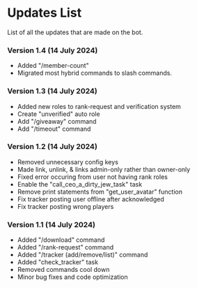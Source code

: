 # Updates List

List of all the updates that are made on the bot.

### Version 1.4 (14 July 2024)

- Added "/member-count"
- Migrated most hybrid commands to slash commands.

### Version 1.3 (14 July 2024)

- Added new roles to rank-request and verification system
- Create "unverified" auto role
- Add "/giveaway" command
- Add "/timeout" command

### Version 1.2 (14 July 2024)

- Removed unnecessary config keys
- Made link, unlink, & links admin-only rather than owner-only
- Fixed error occuring from user not having rank roles
- Enable the "call_ceo_a_dirty_jew_task" task
- Remove print statements from "get_user_avatar" function
- Fix tracker posting user offline after acknowledged
- Fix tracker posting wrong players

### Version 1.1 (14 July 2024)

- Added "/download" command
- Added "/rank-request" command
- Added "/tracker (add/remove/list)" command
- Added "check_tracker" task
- Removed commands cool down
- Minor bug fixes and code optimization
